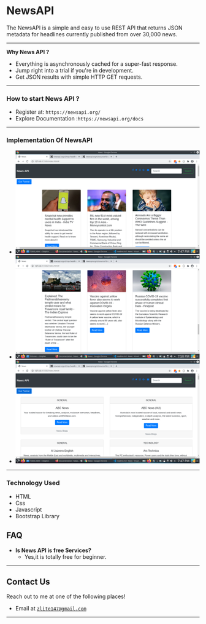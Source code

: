 # NewsAPI
 The NewsAPI is a simple and easy to use REST API that returns JSON metadata for headlines currently published from over 30,000 news.

---

**Why News API ?**

- Everything is asynchronously cached for a   super-fast response.
- Jump right into a trial if you're in development.
- Get JSON results with simple HTTP GET requests.

---

### How to start News API ?

- Register at: `https://newsapi.org/`
- Explore Documentation :`https://newsapi.org/docs`

---

### Implementation Of NewsAPI
- ![](1.png)
- ![](2.png)
- ![](3.png)

---
### Technology Used
- HTML
- Css
- Javascript
- Bootstrap Library

## FAQ

- **Is News API is free Services?**
    - Yes,it is totally free for beginner.

---

## Contact Us

Reach out to me at one of the following places!

- Email at <a href="zlite147@gmail.com" target="_blank">`zlite147@gmail.com`</a>


---
